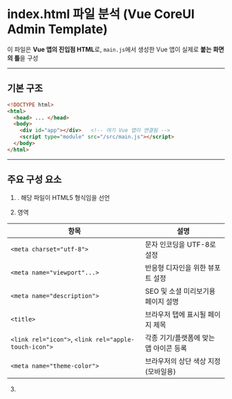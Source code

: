 # index.html 파일 분석 (Vue CoreUI Admin Template)

이 파일은 **Vue 앱의 진입점 HTML**로, `main.js`에서 생성한 Vue 앱이 실제로 **붙는 화면의 틀**을 구성

---

## 기본 구조

```html
<!DOCTYPE html>
<html>
  <head> ... </head>
  <body>
    <div id="app"></div>   <!-- 여기 Vue 앱이 연결됨 -->
    <script type="module" src="/src/main.js"></script>
  </body>
</html>
```

---

## 주요 구성 요소

1. <!DOCTYPE html>
    . 해당 파일이 HTML5 형식임을 선언

2. <head> 영역

| 항목                                                   | 설명                     |
| ---------------------------------------------------- | ---------------------- |
| `<meta charset="utf-8">`                             | 문자 인코딩을 UTF-8로 설정      |
| `<meta name="viewport"...>`                          | 반응형 디자인을 위한 뷰포트 설정     |
| `<meta name="description">`                          | SEO 및 소셜 미리보기용 페이지 설명  |
| `<title>`                                            | 브라우저 탭에 표시될 페이지 제목     |
| `<link rel="icon">`, `<link rel="apple-touch-icon">` | 각종 기기/플랫폼에 맞는 앱 아이콘 등록 |
| `<meta name="theme-color">`                          | 브라우저의 상단 색상 지정 (모바일용)  |

3. <script> 영역
    . 다크모드 테마 설정 스크립트

```html
<script>
  const userMode = localStorage.getItem('coreui-free-vue-admin-template-theme');
  const systemDarkMode = window.matchMedia && window.matchMedia('(prefers-color-scheme: dark)').matches;
  if (userMode === 'dark' || (userMode !== 'light' && systemDarkMode)) {
    document.documentElement.dataset.coreuiTheme = 'dark';
  }
</script>
```
* 사용자 또는 시스템 설정에 따라 앱을 다크모드로 자동 설정
* dataset.coreuiTheme = 'dark'은 이후 CSS에서 테마 스타일을 바꾸는 기준이 된다.

4. <body> 영역

| 요소                                          | 설명                             |
| ------------------------------------------- | ------------------------------ |
| `<noscript>`                                | 브라우저에서 자바스크립트가 꺼져있을 때 안내문 표시   |
| `<div id="app"></div>`                      | `main.js`에서 마운트되는 Vue 앱의 루트 위치 |
| `<script type="module" src="/src/main.js">` | Vue 앱의 실행 시작점 연결               |

* 이 파일은 Vite 또는 Vue CLI 빌드 시 자동으로 포함됨
* public/ 폴더 안에 있어야 하며, 배포 시 최종 HTML 파일이 됨